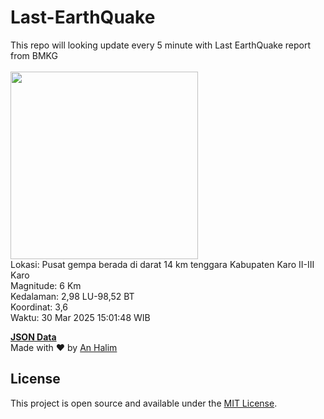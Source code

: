 # Last-EarthQuake
This repo will looking update every 5 minute with Last EarthQuake report from BMKG
<br>
<br>
<img src="undefined" width="300"/>
<br>
Lokasi: Pusat gempa berada di darat 14 km tenggara Kabupaten Karo  II-III Karo <br>
Magnitude: 6 Km <br>
Kedalaman: 2,98 LU-98,52 BT <br>
Koordinat: 3,6 <br>
Waktu: 30 Mar 2025 15:01:48 WIB <br>

<a href="./data/data.json">**JSON Data**</a>
<br>
Made with ❤️ by <a href="https://github.com/an-halim">An Halim</a>
## License

This project is open source and available under the [MIT License](LICENSE).
